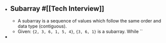 - ## Subarray #[[Tech Interview]]
	- A subarray is a sequence of values which follow the same order and data type (contiguous).
	- Given: `{2, 3, 6, 1, 5, 4}`, `{3, 6, 1}` is a subarray. While ``
-